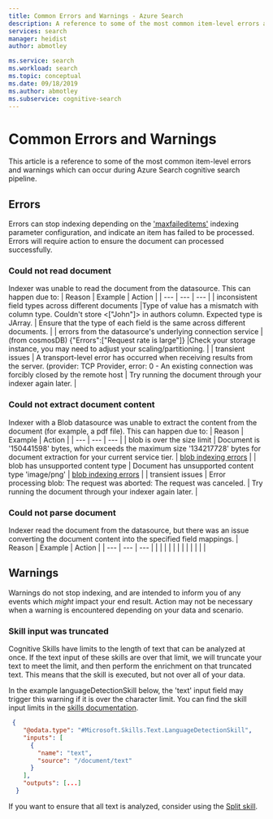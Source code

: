 ```yaml
---
title: Common Errors and Warnings - Azure Search
description: A reference to some of the most common item-level errors and warnings which can occur during Azure Search cognitive search pipeline.
services: search
manager: heidist
author: abmotley

ms.service: search
ms.workload: search
ms.topic: conceptual
ms.date: 09/18/2019
ms.author: abmotley
ms.subservice: cognitive-search
---
```


# Common Errors and Warnings

This article is a reference to some of the most common item-level errors and warnings which can occur during Azure Search cognitive search pipeline.

## Errors
Errors can stop indexing depending on the ['maxfaileditems'](search-howto-indexing-azure-blob-storage.md) indexing parameter configuration, and indicate an item has failed to be processed. Errors will require action to ensure the document can processed successfully.

### Could not read document
Indexer was unable to read the document from the datasource. This can happen due to:
| Reason | Example | Action |
| --- | --- | --- |
| inconsistent field types across different documents |Type of value has a mismatch with column type. Couldn't store <["John"]> in authors column.  Expected type is JArray. | Ensure that the type of each field is the same across different documents. |
| errors from the datasource's underlying connection service |(from cosmosDB) {"Errors":["Request rate is large"]} |Check your storage instance, you may need to adjust your scaling/partitioning. |
| transient issues | A transport-level error has occurred when receiving results from the server. (provider: TCP Provider, error: 0 - An existing connection was forcibly closed by the remote host | Try running the document through your indexer again later. |

### Could not extract document content
Indexer with a Blob datasource was unable to extract the content from the document (for example, a pdf file). This can happen due to:
| Reason | Example | Action |
| --- | --- | --- |
| blob is over the size limit | Document is '150441598' bytes, which exceeds the maximum size '134217728' bytes for document extraction for your current service tier. | [blob indexing errors](search-howto-indexing-azure-blob-storage#dealing-with-errors) |
| blob has unsupported content type | Document has unsupported content type 'image/png' | [blob indexing errors](search-howto-indexing-azure-blob-storage#dealing-with-errors) |
| transient issues | Error processing blob: The request was aborted: The request was canceled. | Try running the document through your indexer again later. |

### Could not parse document
Indexer read the document from the datasource, but there was an issue converting the document content into the specified field mappings.
| Reason | Example | Action |
| --- | --- | --- |
|  |  |  |
|  |  |  |
|  |  |  |

##  Warnings
Warnings do not stop indexing, and are intended to inform you of any events which *might* impact your end result. Action may not be necessary when a warning is encountered depending on your data and scenario.

### Skill input was truncated
Cognitive Skills have limits to the length of text that can be analyzed at once. If the text input of these skills are over that limit, we will truncate your text to meet the limit, and then perform the enrichment on that truncated text. This means that the skill is executed, but not over all of your data.

In the example languageDetectionSkill below, the 'text' input field may trigger this warning if it is over the character limit. You can find the skill input limits in the [skills documentation](cognitive-search-predefined-skills).

```json
 {
    "@odata.type": "#Microsoft.Skills.Text.LanguageDetectionSkill",
    "inputs": [
      {
        "name": "text",
        "source": "/document/text"
      }
    ],
    "outputs": [...]
  }
```

If you want to ensure that all text is analyzed, consider using the [Split skill](cognitive-search-skill-textsplit).